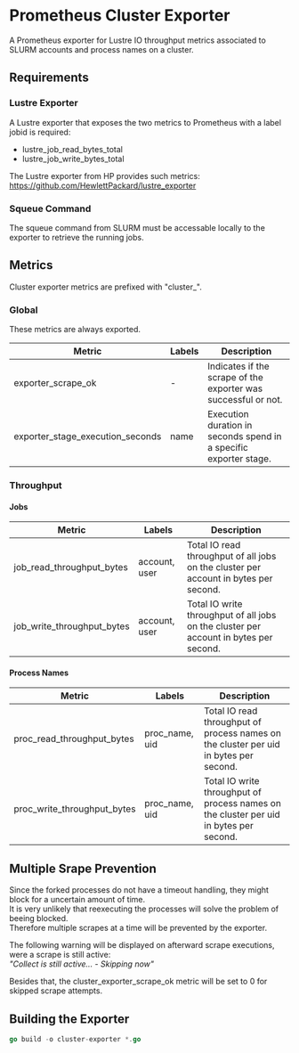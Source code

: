 # Prometheus Cluster Exporter

A Prometheus exporter for Lustre IO throughput metrics associated to SLURM accounts and process names on a cluster.

## Requirements

### Lustre Exporter

A Lustre exporter that exposes the two metrics to Prometheus with a label jobid is required:

* lustre_job_read_bytes_total
* lustre_job_write_bytes_total

The Lustre exporter from HP provides such metrics:
https://github.com/HewlettPackard/lustre_exporter

### Squeue Command

The squeue command from SLURM must be accessable locally to the exporter to retrieve the running jobs.

## Metrics

Cluster exporter metrics are prefixed with "cluster_".

### Global

These metrics are always exported.

| Metric                           | Labels        | Description                                                       |
| -------------------------------- | ------------- | ----------------------------------------------------------------- |
| exporter_scrape_ok               | -             | Indicates if the scrape of the exporter was successful or not.    |
| exporter_stage_execution_seconds | name          | Execution duration in seconds spend in a specific exporter stage. |

### Throughput

#### **Jobs**

| Metric                     | Labels        | Description                                                                           |
| -------------------------- | ------------- | ------------------------------------------------------------------------------------- |
| job_read_throughput_bytes  | account, user | Total IO read throughput of all jobs on the cluster per account in bytes per second.  |
| job_write_throughput_bytes | account, user | Total IO write throughput of all jobs on the cluster per account in bytes per second. |

#### **Process Names**

| Metric                      | Labels         | Description                                                                            |
| --------------------------- | -------------- | -------------------------------------------------------------------------------------- |
| proc_read_throughput_bytes  | proc_name, uid | Total IO read throughput of process names on the cluster per uid in bytes per second.  |
| proc_write_throughput_bytes | proc_name, uid | Total IO write throughput of process names on the cluster per uid in bytes per second. |

## Multiple Srape Prevention

Since the forked processes do not have a timeout handling, they might block for a uncertain amount of time.  
It is very unlikely that reexecuting the processes will solve the problem of beeing blocked.   
Therefore multiple scrapes at a time will be prevented by the exporter.  

The following warning will be displayed on afterward scrape executions, were a scrape is still active:  
    *"Collect is still active... - Skipping now"*

Besides that, the cluster_exporter_scrape_ok metric will be set to 0 for skipped scrape attempts.

## Building the Exporter

```go
go build -o cluster-exporter *.go
```
